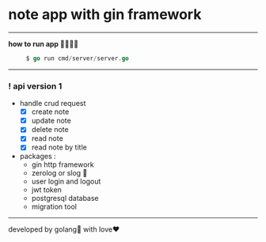 # note app with gin framework

---
**how to run app 🏃‍♀️🏃‍♂️**
```GO
     $ go run cmd/server/server.go
```

--- 
     
### ! api version 1

* handle crud request
  * [x] create note
  * [x] update note
  * [x] delete note
  * [x] read note
  * [x] read note by title

* packages :
  * gin http framework
  * zerolog or slog 🤔
  * user login and logout
  * jwt token
  * postgresql database
  * migration tool

---
developed by golang💙 with love❤